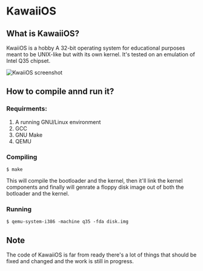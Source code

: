 # KawaiiOS
## What is KawaiiOS?
KwaiiOS is a hobby A 32-bit operating system for educational purposes meant to be UNIX-like but with its own kernel. It's tested on an emulation of Intel Q35 chipset.

![KwaiiOS screenshot](https://github.com/adam-p/markdown-here/raw/master/screenshots/screenshot1.png "KwaiiOS screenshot")

## How to compile annd run it?
### Requirments:
1. A running GNU/Linux environment
2. GCC
3. GNU Make
4. QEMU

### Compiling
`$ make`

This will compile the bootloader and the kernel, then it'll link the kernel components and finally will genrate a floppy disk image out of both the botloader and the kernel.
### Running
`$ qemu-system-i386 -machine q35 -fda disk.img`
## Note
The code of KawaiiOS is far from ready there's a lot of things that should be fixed and changed and the work is still in progress.

